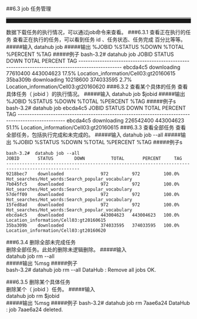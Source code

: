 ##6.3 job	任务管理
<br>
<hr style=" height:12px;border:none;border-top:4px solid #A9A9A9;" />   
数据下载任务的执行情况，可以通过job命令来查看。  
###6.3.1 查看正在执行的任务  
查看正在执行的任务，可以看到任务 id 、任务状态、任务完成 百分比等等。
#####输入
	datahub job 
#####输出  
	%JOBID   %STATUS  %DOWN   %TOTAL    %PERCENT   %TAG       	
#####例子  
	bash-3.2# datahub job 
	JOBID   	STATUS      DOWN      	TOTAL     	PERCENT   	TAG       
	------------------------------------------------------------------------------------------------
	ebcda4c5	downloading   77610400  	443004623 	17.5%	Location_information/Cell03:gt20160615
	35ba309b	downloading   10218600  	374033595 	2.7%	Location_information/Cell03:gt20160620   
###6.3.2 查看某个具体的任务    
查看具体任务（ jobid ）的执行情况。
#####输入  
	datahub job $jobid  
#####输出
	%JOBID   %STATUS  %DOWN   %TOTAL    %PERCENT   %TAG
#####例子s
	bash-3.2#  datahub job ebcda4c5
	JOBID   	STATUS      	DOWN      	TOTAL     	PERCENT   	TAG       
	--------------------------------------------------------------------------------------------------
	ebcda4c5	downloading    226542400 	443004623 	51.1%	Location_information/Cell03:gt20160615  
###6.3.3 查看全部任务  
查看全部任务，包括执行完成和未完成的。
#####输入  
	datahub job --all   
#####输出
	%JOBID   %STATUS  %DOWN   %TOTAL    %PERCENT   %TAG
#####例子s
	
	bash-3.2#  datahub job --all
	JOBID   	STATUS        DOWN      	TOTAL     	PERCENT   	TAG       
	--------------------------------------------------------------------------------------------------
	9218bec7	downloaded          	972       	972       	100.0%	Hot_searches/Hot_words:Search_popular_vocabulary
	7b045fc5	downloaded          	972       	972       	100.0%	Hot_searches/Hot_words:Search_popular_vocabulary
	57deff09	downloaded          	972       	972       	100.0%	Hot_searches/Hot_words:Search_popular_vocabulary
	15fed8ad	downloaded          	972       	972       	100.0%	Hot_searches/Hot_words:Search_popular_vocabulary
	ebcda4c5	downloaded          	443004623 	443004623 	100.0%	Location_information/Cell03:gt20160615
	35ba309b	downloaded          	374033595 	374033595 	100.0%	Location_information/Cell03:gt20160620   
###6.3.4 删除全部未完成任务   
 删除全部任务。此处的删除未逻辑删除。
#####输入  
	datahub job rm --all   
#####输出
	%msg
#####例子  
	bash-3.2# datahub job rm --all
	DataHub : Remove all jobs OK.
 
###6.3.5 删除某个具体任务  
删除某个（ jobid ）任务。
#####输入  
	datahub job rm $jobid   
#####输出
	%msg
#####例子
	bash-3.2# datahub job rm 7aae6a24
	DataHub : job 7aae6a24 deleted.